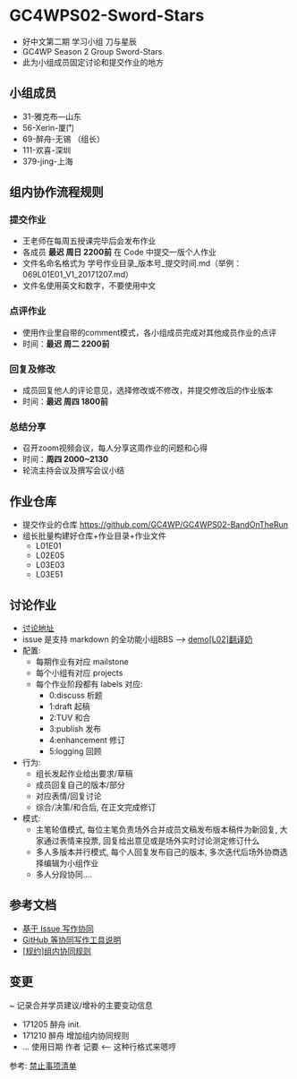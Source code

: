 # GC4WPS02-Sword-Stars

- 好中文第二期 学习小组 刀与星辰
- GC4WP Season 2 Group Sword-Stars
- 此为小组成员固定讨论和提交作业的地方

## 小组成员

- 31-雅克布—山东
- 56-Xerin-厦门
- 69-醉舟-无锡 （组长）
- 111-欢喜-深圳
- 379-jing-上海

## 组内协作流程规则

### 提交作业

- 王老师在每周五授课完毕后会发布作业
- 各成员 **最迟 周日 2200前** 在 Code 中提交一版个人作业
- 文件名命名格式为 学号作业目录_版本号_提交时间.md（举例：069L01E01_V1_20171207.md）
- 文件名使用英文和数字，不要使用中文

### 点评作业

- 使用作业里自带的comment模式，各小组成员完成对其他成员作业的点评
-  时间：**最迟 周二 2200前**

### 回复及修改

- 成员回复他人的评论意见，选择修改或不修改，并提交修改后的作业版本
- 时间：**最迟 周四 1800前**

### 总结分享

- 召开zoom视频会议，每人分享这周作业的问题和心得
- 时间：**周四 2000~2130**
- 轮流主持会议及撰写会议小结


## 作业仓库
- 提交作业的仓库 https://github.com/GC4WP/GC4WPS02-BandOnTheRun
- 组长批量构建好仓库+作业目录+作业文件
  - L01E01
  - L02E05
  - L03E03
  - L03E51


## 讨论作业

- [讨论地址](https://github.com/GC4WP/GC4WPS02-BandOnTheRun/issues)
- issue 是支持 markdown 的全功能小组BBS --> [demo[L02]翻译奶](https://github.com/GC4WP/common/issues/18)
- 配置:
    + 每期作业有对应 mailstone
    + 每个小组有对应 projects
    + 每个作业阶段都有 labels 对应:
        * 0:discuss    析题
        * 1:draft       起稿
        * 2:TUV         和合
        * 3:publish     发布
        * 4:enhancement 修订
        * 5:logging      回顾
- 行为:
    + 组长发起作业给出要求/草稿
    + 成员回复自己的版本/部分
    + 对应表情/回复讨论
    + 综合/决策/和合后, 在正文完成修订
- 模式:
    + 主笔轮值模式, 每位主笔负责场外合并成员文稿发布版本稿件为新回复, 大家通过表情来投票, 回复给出意见或是场外实时讨论测定修订什么
    + 多人多版本并行模式, 每个人回复发布自己的版本, 多次迭代后场外协商选择编辑为小组作业
    + 多人分段协同....

## 参考文档
- [基于 Issue 写作协同](https://github.com/GC4WP/common/issues/19)
- [GitHub 等协同写作工具说明](https://github.com/GC4WP/S07E15G89/issues/2)
- [[规约]组内协同规则](https://github.com/GC4WP/S07E15G89/issues/1)

## 变更
~ 记录合并学员建议/增补的主要变动信息

- 171205 醉舟 init.
- 171210 醉舟 增加组内协同规则
- ... 使用日期 作者 记要 <-- 这种行格式来嗯哼


参考: [禁止事项清单](https://github.com/GC4WP/common/wiki/HbNotDoIt)
